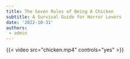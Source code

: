 ```yaml
---
title: The Seven Rules of Being A Chicken 
subtitle: A Survival Guide for Horror Lovers 
date: '2022-10-31'
authors:
 - admin 
---
```


{{< video src="chicken.mp4" controls="yes" >}}